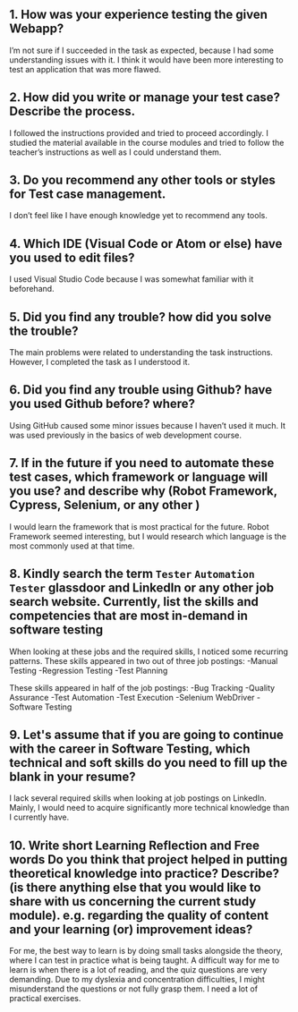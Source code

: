 ## 1. How was your experience testing the given Webapp?
I’m not sure if I succeeded in the task as expected, because I had some understanding issues with it. I think it would have been more interesting to test an application that was more flawed.
     
## 2. How did you write or manage your test case? Describe the process.
I followed the instructions provided and tried to proceed accordingly. I studied the material available in the course modules and tried to follow the teacher’s instructions as well as I could understand them.
    
## 3. Do you recommend any other tools or styles for Test case management. 
I don’t feel like I have enough knowledge yet to recommend any tools.     

## 4. Which IDE (Visual Code or Atom or else) have you used to edit files?
I used Visual Studio Code because I was somewhat familiar with it beforehand. 
    
## 5. Did you find any trouble? how did you solve the trouble?
The main problems were related to understanding the task instructions. However, I completed the task as I understood it.

## 6. Did you find any trouble using Github? have you used Github before? where?
Using GitHub caused some minor issues because I haven’t used it much. It was used previously in the basics of web development course.  

## 7. If in the future if you need to automate these test cases, which framework or language will you use? and describe why (Robot Framework, Cypress, Selenium, or any other )
I would learn the framework that is most practical for the future. Robot Framework seemed interesting, but I would research which language is the most commonly used at that time.

## 8. Kindly search the term `Tester` `Automation Tester` glassdoor and LinkedIn or any other job search website. Currently, list the skills and competencies that are most in-demand in software testing
When looking at these jobs and the required skills, I noticed some recurring patterns. These skills appeared in two out of three job postings:
-Manual Testing
-Regression Testing
-Test Planning

These skills appeared in half of the job postings:
-Bug Tracking
-Quality Assurance
-Test Automation
-Test Execution
-Selenium WebDriver
-Software Testing

## 9. **Let's assume** that if you are going to continue with the career in Software Testing, which technical and soft skills do you need to fill up the blank in your resume?
I lack several required skills when looking at job postings on LinkedIn. Mainly, I would need to acquire significantly more technical knowledge than I currently have.

## 10. Write short Learning Reflection and  Free words Do you think that project helped in putting theoretical knowledge into practice? Describe? (is there anything else that you would like to share with us concerning the current study module). e.g. regarding the quality of content and your learning (or) improvement ideas? 
For me, the best way to learn is by doing small tasks alongside the theory, where I can test in practice what is being taught. A difficult way for me to learn is when there is a lot of reading, and the quiz questions are very demanding. Due to my dyslexia and concentration difficulties, I might misunderstand the questions or not fully grasp them. I need a lot of practical exercises.




 





